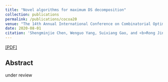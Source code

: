 ```yaml
---
title: "Novel algorithms for maximum DS decomposition"
collection: publications
permalink: /publications/cocoa20
venue: "The 14th Annual International Conference on Combinatorial Optimization and Applications"
date: 2020-08-01
citation: 'Shengminjie Chen, Wenguo Yang, Suixiang Gao, and <b>Rong Jin</b>. <i>The 14th Annual International Conference on Combinatorial Optimization and Applications (COCOA 2020)</i>.'
---
```

[[PDF]](http://rongjinutd.github.io/files/)

## Abstract
under review
